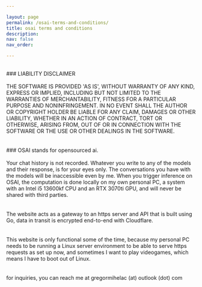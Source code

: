 ```yaml
---

layout: page
permalink: /osai-terms-and-conditions/
title: osai terms and conditions
description:
nav: false
nav_order: 

---
```

<br>
### LIABILITY DISCLAIMER<br>
<br>
THE SOFTWARE IS PROVIDED 'AS IS', WITHOUT WARRANTY OF ANY KIND, EXPRESS OR
IMPLIED, INCLUDING BUT NOT LIMITED TO THE WARRANTIES OF MERCHANTABILITY,
FITNESS FOR A PARTICULAR PURPOSE AND NONINFRINGEMENT. IN NO EVENT SHALL THE
AUTHOR OR COPYRIGHT HOLDER BE LIABLE FOR ANY CLAIM, DAMAGES OR OTHER
LIABILITY, WHETHER IN AN ACTION OF CONTRACT, TORT OR OTHERWISE, ARISING FROM,
OUT OF OR IN CONNECTION WITH THE SOFTWARE OR THE USE OR OTHER DEALINGS IN THE SOFTWARE.<br>
<br>
<br>
### OSAI stands for opensourced ai.<br>
<br>
Your chat history is not recorded. Whatever you write to any of the models and their response, is for your eyes only. 
The conversations you have with the models will be inaccessible even by me. When you trigger inference on OSAI, the computation is done locally on my own personal PC, a system with an Intel i5 13600kf CPU and an RTX 3070ti GPU, and will never be shared with third parties.<br>
<br>
<br>
The website acts as a gateway to an https server and API that is built using Go, data in transit is encrypted end-to-end with Cloudflare. <br>
<br>
<br>
This website is only functional some of the time, because my personal PC needs to be running a Linux server environment to be able to serve https requests as set up now, and sometimes I want to play videogames, which means I have to boot out of Linux.<br>
<br>
<br>
for inquiries, you can reach me at gregormihelac (at) outlook (dot) com
